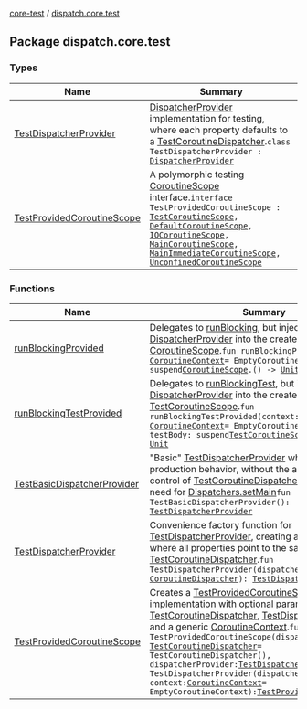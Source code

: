 [core-test](../index.md) / [dispatch.core.test](./index.md)

## Package dispatch.core.test

### Types

| Name | Summary |
|---|---|
| [TestDispatcherProvider](-test-dispatcher-provider/index.md) | [DispatcherProvider](https://rbusarow.github.io/Dispatch/core/dispatch.core/-dispatcher-provider/index.md) implementation for testing, where each property defaults to a [TestCoroutineDispatcher](https://kotlin.github.io/kotlinx.coroutines/kotlinx-coroutines-core/kotlinx.coroutines.test/-test-coroutine-dispatcher/index.html).`class TestDispatcherProvider : `[`DispatcherProvider`](https://rbusarow.github.io/Dispatch/core/dispatch.core/-dispatcher-provider/index.md) |
| [TestProvidedCoroutineScope](-test-provided-coroutine-scope/index.md) | A polymorphic testing [CoroutineScope](https://kotlin.github.io/kotlinx.coroutines/kotlinx-coroutines-core/kotlinx.coroutines/-coroutine-scope/index.html) interface.`interface TestProvidedCoroutineScope : `[`TestCoroutineScope`](https://kotlin.github.io/kotlinx.coroutines/kotlinx-coroutines-core/kotlinx.coroutines.test/-test-coroutine-scope/index.html)`, `[`DefaultCoroutineScope`](https://rbusarow.github.io/Dispatch/core/dispatch.core/-default-coroutine-scope/index.md)`, `[`IOCoroutineScope`](https://rbusarow.github.io/Dispatch/core/dispatch.core/-i-o-coroutine-scope/index.md)`, `[`MainCoroutineScope`](https://rbusarow.github.io/Dispatch/core/dispatch.core/-main-coroutine-scope/index.md)`, `[`MainImmediateCoroutineScope`](https://rbusarow.github.io/Dispatch/core/dispatch.core/-main-immediate-coroutine-scope/index.md)`, `[`UnconfinedCoroutineScope`](https://rbusarow.github.io/Dispatch/core/dispatch.core/-unconfined-coroutine-scope/index.md) |

### Functions

| Name | Summary |
|---|---|
| [runBlockingProvided](run-blocking-provided.md) | Delegates to [runBlocking](https://kotlin.github.io/kotlinx.coroutines/kotlinx-coroutines-core/kotlinx.coroutines/run-blocking.html), but injects a [DispatcherProvider](https://rbusarow.github.io/Dispatch/core/dispatch.core/-dispatcher-provider/index.md) into the created [CoroutineScope](https://kotlin.github.io/kotlinx.coroutines/kotlinx-coroutines-core/kotlinx.coroutines/-coroutine-scope/index.html).`fun runBlockingProvided(context: `[`CoroutineContext`](https://kotlinlang.org/api/latest/jvm/stdlib/kotlin.coroutines/-coroutine-context/index.html)` = EmptyCoroutineContext, block: suspend `[`CoroutineScope`](https://kotlin.github.io/kotlinx.coroutines/kotlinx-coroutines-core/kotlinx.coroutines/-coroutine-scope/index.html)`.() -> `[`Unit`](https://kotlinlang.org/api/latest/jvm/stdlib/kotlin/-unit/index.html)`): `[`Unit`](https://kotlinlang.org/api/latest/jvm/stdlib/kotlin/-unit/index.html) |
| [runBlockingTestProvided](run-blocking-test-provided.md) | Delegates to [runBlockingTest](https://kotlin.github.io/kotlinx.coroutines/kotlinx-coroutines-core/kotlinx.coroutines.test/run-blocking-test.html), but injects a [DispatcherProvider](https://rbusarow.github.io/Dispatch/core/dispatch.core/-dispatcher-provider/index.md) into the created [TestCoroutineScope](https://kotlin.github.io/kotlinx.coroutines/kotlinx-coroutines-core/kotlinx.coroutines.test/-test-coroutine-scope/index.html).`fun runBlockingTestProvided(context: `[`CoroutineContext`](https://kotlinlang.org/api/latest/jvm/stdlib/kotlin.coroutines/-coroutine-context/index.html)` = EmptyCoroutineContext, testBody: suspend `[`TestCoroutineScope`](https://kotlin.github.io/kotlinx.coroutines/kotlinx-coroutines-core/kotlinx.coroutines.test/-test-coroutine-scope/index.html)`.() -> `[`Unit`](https://kotlinlang.org/api/latest/jvm/stdlib/kotlin/-unit/index.html)`): `[`Unit`](https://kotlinlang.org/api/latest/jvm/stdlib/kotlin/-unit/index.html) |
| [TestBasicDispatcherProvider](-test-basic-dispatcher-provider.md) | "Basic" [TestDispatcherProvider](-test-dispatcher-provider/index.md) which mimics production behavior, without the automatic time control of [TestCoroutineDispatcher](https://kotlin.github.io/kotlinx.coroutines/kotlinx-coroutines-core/kotlinx.coroutines.test/-test-coroutine-dispatcher/index.html) and without the need for [Dispatchers.setMain](#)`fun TestBasicDispatcherProvider(): `[`TestDispatcherProvider`](-test-dispatcher-provider/index.md) |
| [TestDispatcherProvider](-test-dispatcher-provider.md) | Convenience factory function for [TestDispatcherProvider](-test-dispatcher-provider/index.md), creating an implementation where all properties point to the same underlying [TestCoroutineDispatcher](https://kotlin.github.io/kotlinx.coroutines/kotlinx-coroutines-core/kotlinx.coroutines.test/-test-coroutine-dispatcher/index.html).`fun TestDispatcherProvider(dispatcher: `[`CoroutineDispatcher`](https://kotlin.github.io/kotlinx.coroutines/kotlinx-coroutines-core/kotlinx.coroutines/-coroutine-dispatcher/index.html)`): `[`TestDispatcherProvider`](-test-dispatcher-provider/index.md) |
| [TestProvidedCoroutineScope](-test-provided-coroutine-scope.md) | Creates a [TestProvidedCoroutineScope](-test-provided-coroutine-scope/index.md) implementation with optional parameters of [TestCoroutineDispatcher](https://kotlin.github.io/kotlinx.coroutines/kotlinx-coroutines-core/kotlinx.coroutines.test/-test-coroutine-dispatcher/index.html), [TestDispatcherProvider](-test-dispatcher-provider/index.md), and a generic [CoroutineContext](https://kotlinlang.org/api/latest/jvm/stdlib/kotlin.coroutines/-coroutine-context/index.html).`fun TestProvidedCoroutineScope(dispatcher: `[`TestCoroutineDispatcher`](https://kotlin.github.io/kotlinx.coroutines/kotlinx-coroutines-core/kotlinx.coroutines.test/-test-coroutine-dispatcher/index.html)` = TestCoroutineDispatcher(), dispatcherProvider: `[`TestDispatcherProvider`](-test-dispatcher-provider/index.md)` = TestDispatcherProvider(dispatcher), context: `[`CoroutineContext`](https://kotlinlang.org/api/latest/jvm/stdlib/kotlin.coroutines/-coroutine-context/index.html)` = EmptyCoroutineContext): `[`TestProvidedCoroutineScope`](-test-provided-coroutine-scope/index.md) |
